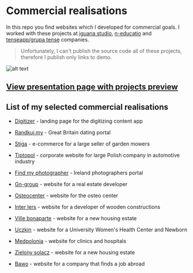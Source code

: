 # Commercial realisations
In this repo you find websites which I developed for commercial goals. I worked with these projects at [iguana studio](https://iguanastudio.pl/), [n-educatio](https://www.n-educatio.pl/) and [tenseapp/grupa tense](https://www.tenseapp.pl/) companies.
> Unfortunately, I can't publish the source code all of these projects, therefore I publish only links to demo.

![alt text](http://poprotsky.eu/github/commercial-realisations/preview.jpg)

## [View presentation page with projects preview](http://poprotsky.eu/github/commercial-realisations)

## List of my selected commercial realisations

- [Digitizer](http://exchange.n-educatio.pl/digitizer/landing_page/) - landing page for the digitizing content app

- [Randkuj.my](https://randkuj.my/) -  Great Britain dating portal

- [Stiga](https://www.stiga.pl/) -  e-commerce for a large seller of garden mowers

- [Tiptopol](https://tiptopol.pl/) - corporate website for large Polish company in automotive industry

- [Find my photographer](https://findmyphotographer.ie/) - Ireland photographers portal

- [Gn-group](http://www.gn-group.pl/) - website for a real estate developer

- [Osteocenter](http://osteocenter.pl/) - website for the osteo center

- [Inter lers](http://www.inter-lers.pl/) - website for a developer of wooden constructions

- [Ville bonaparte](http://www.villebonaparte.pl/) - website for a new housing estate

- [Uczkin](http://www.uczkin.pl/) - website for a University Women's Health Center and Newborn

- [Medpolonia](https://medpolonia.com.pl/) - website for clinics and hospitals

- [Zielony solacz](http://www.zielonysolacz.pl/) - website for a new housing estate

- [Bawo](http://bawo.pl/) - website for a company that finds a job abroad
